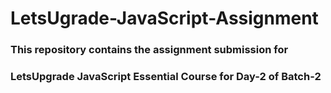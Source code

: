 # LetsUgrade-JavaScript-Assignment

### This repository contains the assignment submission for 
### LetsUpgrade JavaScript Essential Course for Day-2 of Batch-2

